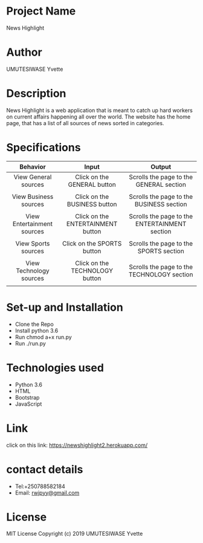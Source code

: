 # Project Name
News Highlight
# Author
UMUTESIWASE Yvette
# Description
News Highlight is a web application that is meant to catch up hard workers on current affairs happening all over the world. The website has the home page, that has a list of all sources of news sorted in categories.
# Specifications
| Behavior |Input | Output |
| :---:   | :-: | :-:      |
| View General sources | Click on the GENERAL button | Scrolls the page to the GENERAL section |
|         |     |          |
| View Business sources | Click on the BUSINESS button | Scrolls the page to the BUSINESS section |
|         |     |          |
| View Entertainment sources|Click on the ENTERTAINMENT button	 | Scrolls the page to the ENTERTAINMENT section |
|         |     |          |
| View Sports sources | Click on the SPORTS button | 	Scrolls the page to the SPORTS section |
|         |     |          |
| View Technology sources	 | Click on the TECHNOLOGY  button | Scrolls the page to the TECHNOLOGY section |
|         |     |          |
# Set-up and Installation
*  Clone the Repo
* Install python 3.6
* Run chmod a+x run.py
* Run ./run.py
# Technologies used
* Python 3.6
* HTML
* Bootstrap
* JavaScript
# Link
click on this link: https://newshighlight2.herokuapp.com/
# contact details
* Tel:+250788582184
* Email: rwjpyy@gmail.com
# License
MIT License
Copyright (c) 2019 UMUTESIWASE Yvette

